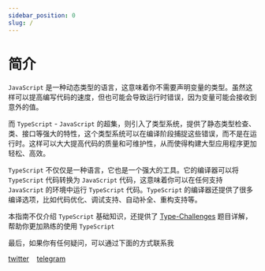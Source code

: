 ```yaml
---
sidebar_position: 0
slug: /
---
```


# 简介

`JavaScript` 是一种动态类型的语言，这意味着你不需要声明变量的类型。虽然这样可以提高编写代码的速度，但也可能会导致运行时错误，因为变量可能会接收到意外的值。

而 `TypeScript` - `JavaScript` 的超集，则引入了类型系统，提供了静态类型检查、类、接口等强大的特性，这个类型系统可以在编译阶段捕捉这些错误，而不是在运行时。这样可以大大提高代码的质量和可维护性，从而使得构建大型应用程序更加轻松、高效。

`TypeScript` 不仅仅是一种语言，它也是一个强大的工具。它的编译器可以将 `TypeScript` 代码转换为 `JavaScript` 代码，这意味着你可以在任何支持 `JavaScript` 的环境中运行 `TypeScript` 代码。`TypeScript` 的编译器还提供了很多编译选项，比如代码优化、调试支持、自动补全、重构支持等。

本指南不仅介绍 `TypeScript` 基础知识，还提供了 [Type-Challenges](https://github.com/type-challenges/type-challenges) 题目详解，帮助你更加熟练的使用 `TypeScript`

最后，如果你有任何疑问，可以通过下面的方式联系我

[twitter](https://twitter.com/gwanbit)
&nbsp; &nbsp;[telegram](https://t.me/gwanbit)
